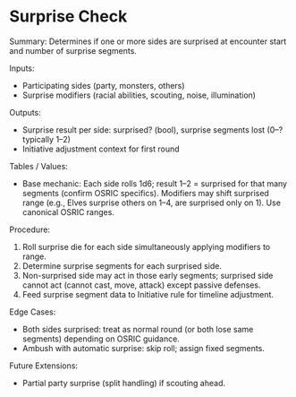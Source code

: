 # Surprise Check

Summary: Determines if one or more sides are surprised at encounter start and number of surprise segments.

Inputs:
- Participating sides (party, monsters, others)
- Surprise modifiers (racial abilities, scouting, noise, illumination)

Outputs:
- Surprise result per side: surprised? (bool), surprise segments lost (0–? typically 1–2)
- Initiative adjustment context for first round

Tables / Values:
- Base mechanic: Each side rolls 1d6; result 1–2 = surprised for that many segments (confirm OSRIC specifics). Modifiers may shift surprised range (e.g., Elves surprise others on 1–4, are surprised only on 1). Use canonical OSRIC ranges.

Procedure:
1. Roll surprise die for each side simultaneously applying modifiers to range.
2. Determine surprise segments for each surprised side.
3. Non-surprised side may act in those early segments; surprised side cannot act (cannot cast, move, attack) except passive defenses.
4. Feed surprise segment data to Initiative rule for timeline adjustment.

Edge Cases:
- Both sides surprised: treat as normal round (or both lose same segments) depending on OSRIC guidance.
- Ambush with automatic surprise: skip roll; assign fixed segments.

Future Extensions:
- Partial party surprise (split handling) if scouting ahead.
